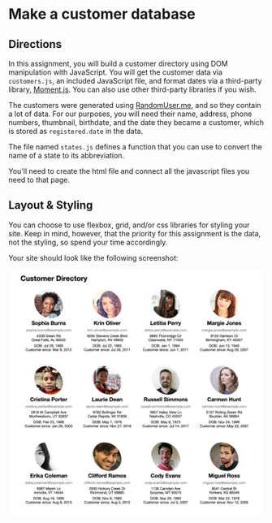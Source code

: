 # Make a customer database

## Directions

In this assignment, you will build a customer directory using DOM manipulation with JavaScript. You will get the customer data via `customers.js`, an included JavaScript file, and format dates via a third-party library, [Moment.js](http://momentjs.com/). You can also use other third-party libraries if you wish.

The customers were generated using [RandomUser.me](https://randomuser.me/), and so they contain a lot of data. For our purposes, you will need their name, address, phone numbers, thumbnail, birthdate, and the date they became a customer, which is stored as `registered.date` in the data.

The file named `states.js` defines a function that you can use to convert the name of a state to its abbreviation.

You'll need to create the html file and connect all the javascript files you need to that page.

## Layout & Styling

You can choose to use flexbox, grid, and/or css libraries for styling your site. Keep in mind, however, that the priority for this assignment is the data, not the styling, so spend your time accordingly.

Your site should look like the following screenshot:

![example screenshot](customer-db.png)
